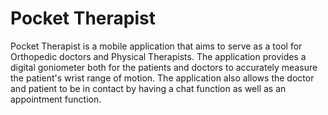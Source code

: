 # Pocket Therapist

Pocket Therapist is a mobile application that aims to serve as a tool for Orthopedic doctors and Physical Therapists. The application provides a digital goniometer both for the patients and doctors to accurately measure the patient's wrist range of motion. The application also allows the doctor and patient to be in contact by having a chat function as well as an appointment function.

